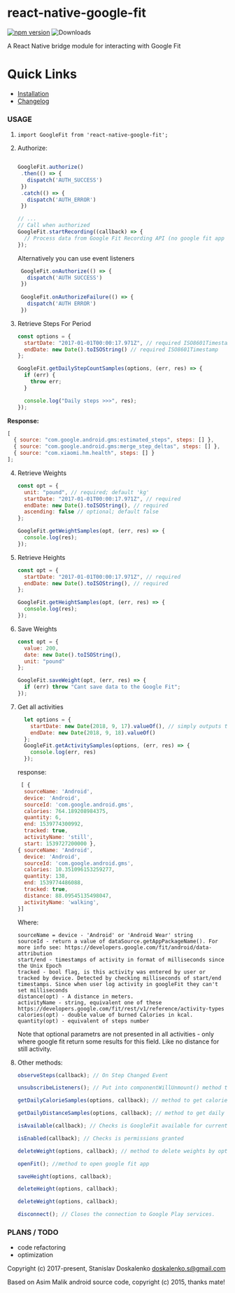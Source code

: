 # react-native-google-fit

[![npm version](https://badge.fury.io/js/react-native-google-fit.svg)](https://badge.fury.io/js/react-native-google-fit) ![Downloads](https://img.shields.io/npm/dm/react-native-google-fit.svg)

A React Native bridge module for interacting with Google Fit

# Quick Links
- [Installation](/docs/INSTALLATION.md)
- [Changelog](/docs/CHANGELOG.md)

### USAGE

1. `import GoogleFit from 'react-native-google-fit';`

2. Authorize:

    ```javascript
    
    GoogleFit.authorize()
     .then(() => {
       dispatch('AUTH_SUCCESS')
     })
     .catch(() => {
       dispatch('AUTH_ERROR')
     })
    
    // ...
    // Call when authorized
    GoogleFit.startRecording((callback) => {
      // Process data from Google Fit Recording API (no google fit app needed)
    });
    ```
    
    Alternatively you can use event listeners
    ```javascript
     GoogleFit.onAuthorize(() => {
       dispatch('AUTH SUCCESS')
     })
         
     GoogleFit.onAuthorizeFailure(() => {
       dispatch('AUTH ERROR')
     })
    ```

3. Retrieve Steps For Period

    ```javascript
    const options = {
      startDate: "2017-01-01T00:00:17.971Z", // required ISO8601Timestamp
      endDate: new Date().toISOString() // required ISO8601Timestamp
    };
    
    GoogleFit.getDailyStepCountSamples(options, (err, res) => {
      if (err) {
        throw err;
      }
    
      console.log("Daily steps >>>", res);
    });
    ```

**Response:**

```javascript
[
  { source: "com.google.android.gms:estimated_steps", steps: [] },
  { source: "com.google.android.gms:merge_step_deltas", steps: [] },
  { source: "com.xiaomi.hm.health", steps: [] }
];
```

4. Retrieve Weights

    ```javascript
    const opt = {
      unit: "pound", // required; default 'kg'
      startDate: "2017-01-01T00:00:17.971Z", // required
      endDate: new Date().toISOString(), // required
      ascending: false // optional; default false
    };
    
    GoogleFit.getWeightSamples(opt, (err, res) => {
      console.log(res);
    });
    ```
    
5. Retrieve Heights

    ```javascript
    const opt = {
      startDate: "2017-01-01T00:00:17.971Z", // required
      endDate: new Date().toISOString(), // required
    };
    
    GoogleFit.getHeightSamples(opt, (err, res) => {
      console.log(res);
    });
    ```

6. Save Weights

    ```javascript
    const opt = {
      value: 200,
      date: new Date().toISOString(),
      unit: "pound"
    };
    
    GoogleFit.saveWeight(opt, (err, res) => {
      if (err) throw "Cant save data to the Google Fit";
    });
    ```
    
7. Get all activities
    ```javascript
      let options = {
        startDate: new Date(2018, 9, 17).valueOf(), // simply outputs the number of milliseconds since the Unix Epoch
        endDate: new Date(2018, 9, 18).valueOf()
      };
      GoogleFit.getActivitySamples(options, (err, res) => {
        console.log(err, res)
      });
    ```
    response:
    ```javascript
     [ { 
      sourceName: 'Android',
      device: 'Android',
      sourceId: 'com.google.android.gms',
      calories: 764.189208984375,
      quantity: 6,
      end: 1539774300992,
      tracked: true,
      activityName: 'still',
      start: 1539727200000 },
    { sourceName: 'Android',
      device: 'Android',
      sourceId: 'com.google.android.gms',
      calories: 10.351096153259277,
      quantity: 138,
      end: 1539774486088,
      tracked: true,
      distance: 88.09545135498047,
      activityName: 'walking',
    }]
    ```
    Where:
    ```
    sourceName = device - 'Android' or 'Android Wear' string
    sourceId - return a value of dataSource.getAppPackageName(). For more info see: https://developers.google.com/fit/android/data-attribution
    start/end - timestamps of activity in format of milliseconds since the Unix Epoch
    tracked - bool flag, is this activity was entered by user or tracked by device. Detected by checking milliseconds of start/end timestamps. Since when user log activity in googleFit they can't set milliseconds
    distance(opt) - A distance in meters.
    activityName - string, equivalent one of these https://developers.google.com/fit/rest/v1/reference/activity-types 
    calories(opt) - double value of burned Calories in kcal.
    quantity(opt) - equivalent of steps number
    ```
    Note that optional parametrs are not presented in all activities - only where google fit return some results for this field.
    Like no distance for still activity. 

8. Other methods:

    ```javascript
    observeSteps(callback); // On Step Changed Event
    
    unsubscribeListeners(); // Put into componentWillUnmount() method to prevent leaks
    
    getDailyCalorieSamples(options, callback); // method to get calories per day
    
    getDailyDistanceSamples(options, callback); // method to get daily distance
    
    isAvailable(callback); // Checks is GoogleFit available for current account / installed on device
    
    isEnabled(callback); // Checks is permissions granted
    
    deleteWeight(options, callback); // method to delete weights by options (same as in save weights)
 
    openFit(); //method to open google fit app
    
    saveHeight(options, callback);
 
    deleteHeight(options, callback);
 
    deleteWeight(options, callback);
 
    disconnect(); // Closes the connection to Google Play services.
    ```

### PLANS / TODO

* code refactoring
* optimization

Copyright (c) 2017-present, Stanislav Doskalenko
doskalenko.s@gmail.com

Based on Asim Malik android source code, copyright (c) 2015, thanks mate!
